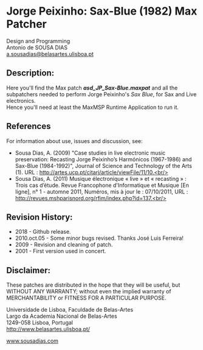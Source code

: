 # Jorge Peixinho: Sax-Blue (1982) Max Patcher

Design and Programming<br>
Antonio de SOUSA DIAS<br>
a.sousadias@belasartes.ulisboa.pt

## Description:
Here you'll find the Max patch _**asd_JP_Sax-Blue.maxpat**_ and all the subpatchers needed to perform Jorge Peixinho's _Sax Blue_, for Sax and Live electronics.<br/>
Hence you'll need at least the MaxMSP Runtime Application to run it.<br/>

## References
For information about use, issues and discussion, see:<br/>
- Sousa Dias, A. (2009) "Case studies in live electronic music preservation: Recasting Jorge Peixinho’s Harmónicos (1967-1986) and Sax-Blue (1984-1992)", Journal of Science and Technology of the Arts (1).  URL : http://artes.ucp.pt/citarj/article/viewFile/11/10.<br/>
- Sousa Dias, A. (2011) Musique électronique « live » et « recasting » :
Trois cas d’étude. Revue Francophone d'Informatique et Musique [En ligne], n° 1 - automne 2011, Numéros, mis à  jour le : 07/10/2011, URL : http://revues.mshparisnord.org/rfim/index.php?id=137.<br/>

## Revision History:
- 2018 - Github release.
- 2010.oct.05 - Some minor bugs revised. Thanks José Luis Ferreira!
- 2009 - Revision and cleaning of patch.
- 2001 - First version used in concert.

## Disclaimer:
These patches are distributed in the hope that they will be useful, but WITHOUT ANY WARRANTY; without even the implied warranty of MERCHANTABILITY or FITNESS FOR A PARTICULAR PURPOSE.




Universidade de Lisboa, Faculdade de Belas-Artes<br>
Largo da Academia Nacional de Belas-Artes<br>
1249-058 Lisboa, Portugal<br>
http://www.belasartes.ulisboa.pt/

www.sousadias.com
